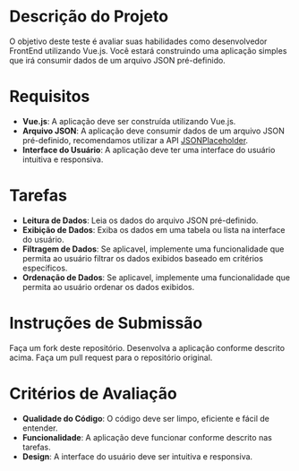 # Descrição do Projeto
O objetivo deste teste é avaliar suas habilidades como desenvolvedor FrontEnd utilizando Vue.js. Você estará construindo uma aplicação simples que irá consumir dados de um arquivo JSON pré-definido.
# Requisitos
- **Vue.js**: A aplicação deve ser construída utilizando Vue.js.
- **Arquivo JSON**: A aplicação deve consumir dados de um arquivo JSON pré-definido, recomendamos utilizar a API [JSONPlaceholder](https://jsonplaceholder.typicode.com/).
- **Interface do Usuário**: A aplicação deve ter uma interface do usuário intuitiva e responsiva.
# Tarefas
- **Leitura de Dados**: Leia os dados do arquivo JSON pré-definido.
- **Exibição de Dados**: Exiba os dados em uma tabela ou lista na interface do usuário.
- **Filtragem de Dados**: Se aplicavel, implemente uma funcionalidade que permita ao usuário filtrar os dados exibidos baseado em critérios específicos.
- **Ordenação de Dados**: Se aplicavel, implemente uma funcionalidade que permita ao usuário ordenar os dados exibidos.
# Instruções de Submissão
Faça um fork deste repositório.
Desenvolva a aplicação conforme descrito acima.
Faça um pull request para o repositório original.
# Critérios de Avaliação
- **Qualidade do Código**: O código deve ser limpo, eficiente e fácil de entender.
- **Funcionalidade**: A aplicação deve funcionar conforme descrito nas tarefas.
- **Design**: A interface do usuário deve ser intuitiva e responsiva.
